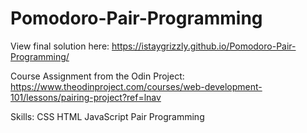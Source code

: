 # Pomodoro-Pair-Programming

View final solution here: https://istaygrizzly.github.io/Pomodoro-Pair-Programming/

Course Assignment from the Odin Project: https://www.theodinproject.com/courses/web-development-101/lessons/pairing-project?ref=lnav

Skills:
CSS
HTML
JavaScript
Pair Programming
